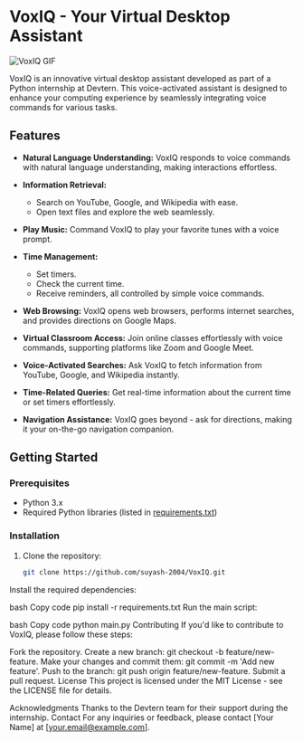 # VoxIQ - Your Virtual Desktop Assistant

![VoxIQ GIF](https://i.gifer.com/75lD.gif)

VoxIQ is an innovative virtual desktop assistant developed as part of a Python internship at Devtern. This voice-activated assistant is designed to enhance your computing experience by seamlessly integrating voice commands for various tasks.

## Features

- **Natural Language Understanding:** VoxIQ responds to voice commands with natural language understanding, making interactions effortless.

- **Information Retrieval:**
  - Search on YouTube, Google, and Wikipedia with ease.
  - Open text files and explore the web seamlessly.

- **Play Music:** Command VoxIQ to play your favorite tunes with a voice prompt.

- **Time Management:**
  - Set timers.
  - Check the current time.
  - Receive reminders, all controlled by simple voice commands.

- **Web Browsing:** VoxIQ opens web browsers, performs internet searches, and provides directions on Google Maps.

- **Virtual Classroom Access:** Join online classes effortlessly with voice commands, supporting platforms like Zoom and Google Meet.

- **Voice-Activated Searches:** Ask VoxIQ to fetch information from YouTube, Google, and Wikipedia instantly.

- **Time-Related Queries:** Get real-time information about the current time or set timers effortlessly.

- **Navigation Assistance:** VoxIQ goes beyond - ask for directions, making it your on-the-go navigation companion.

## Getting Started

### Prerequisites

- Python 3.x
- Required Python libraries (listed in [requirements.txt](requirements.txt))

### Installation

1. Clone the repository:

   ```bash
   git clone https://github.com/suyash-2004/VoxIQ.git

Install the required dependencies:

bash
Copy code
pip install -r requirements.txt
Run the main script:

bash
Copy code
python main.py
Contributing
If you'd like to contribute to VoxIQ, please follow these steps:

Fork the repository.
Create a new branch: git checkout -b feature/new-feature.
Make your changes and commit them: git commit -m 'Add new feature'.
Push to the branch: git push origin feature/new-feature.
Submit a pull request.
License
This project is licensed under the MIT License - see the LICENSE file for details.

Acknowledgments
Thanks to the Devtern team for their support during the internship.
Contact
For any inquiries or feedback, please contact [Your Name] at [your.email@example.com].
